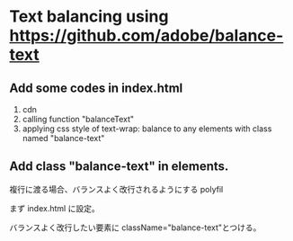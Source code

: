 # Text balancing using <br> https://github.com/adobe/balance-text

## Add some codes in index.html 

1. cdn<br> 
2. calling function "balanceText"<br> 
3. applying css style of text-wrap: balance to any elements with class named "balance-text"

## Add class "balance-text" in elements.

複行に渡る場合、バランスよく改行されるようにする polyfil

まず index.html に設定。

バランスよく改行したい要素に className="balance-text"とつける。
